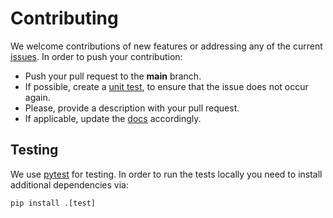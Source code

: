 # Contributing

We welcome contributions of new features or addressing any of the current [issues](https://github.com/morph-kgc/morph-kgc/issues). In order to push your contribution:

- Push your pull request to the **main** branch.
- If possible, create a [unit test](https://github.com/morph-kgc/morph-kgc/tree/main/test), to ensure that the issue does not occur again.
- Please, provide a description with your pull request.
- If applicable, update the [docs](https://github.com/morph-kgc/morph-kgc-docs) accordingly.

## Testing

We use [pytest](https://docs.pytest.org) for testing. In order to run the tests locally you need to install additional dependencies via:

```
pip install .[test]
```
